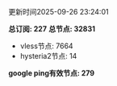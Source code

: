 更新时间2025-09-26 23:24:01

**总订阅: 227**
**总节点: 32831**
- vless节点: 7664
- hysteria2节点: 14

**google ping有效节点: 279**
